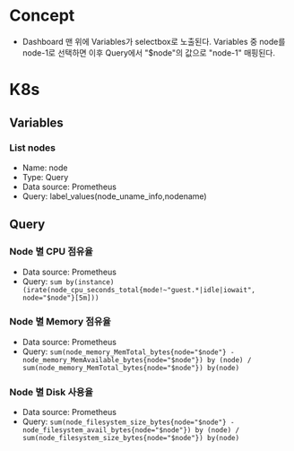 # Concept

- Dashboard 맨 위에 Variables가 selectbox로 노출된다. Variables 중 node를 node-1로 선택하면 이후 Query에서 "$node"의 값으로 "node-1" 매핑된다.



# K8s

## Variables

### List nodes

- Name: node
- Type: Query
- Data source: Prometheus
- Query: label_values(node_uname_info,nodename)



## Query

### Node 별 CPU 점유율

- Data source: Prometheus
- Query: `sum by(instance) (irate(node_cpu_seconds_total{mode!~"guest.*|idle|iowait", node="$node"}[5m]))` 

### Node 별 Memory 점유율

- Data source: Prometheus
- Query: `sum(node_memory_MemTotal_bytes{node="$node"} - node_memory_MemAvailable_bytes{node="$node"}) by (node) / sum(node_memory_MemTotal_bytes{node="$node"}) by(node)` 

### Node 별 Disk 사용율

- Data source: Prometheus
- Query: `sum(node_filesystem_size_bytes{node="$node"} - node_filesystem_avail_bytes{node="$node"}) by (node) / sum(node_filesystem_size_bytes{node="$node"}) by(node)` 